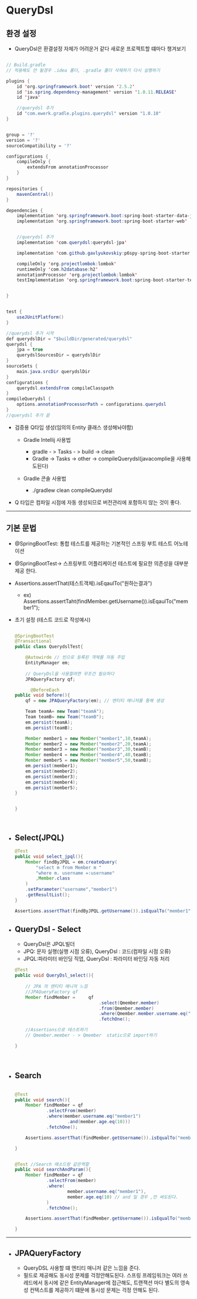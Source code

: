 # QueryDsl


## 환경 설정
- QueryDsl은 환결설정 자체가 어려운거 같다
새로운 프로젝트할 떄마다 챙겨보기

```java

// Build.gradle
// 적용해도 안 될경우 .idea 폴더, .gradle 폴더 삭제하기 다시 실행하기

plugins {
	id 'org.springframework.boot' version '2.5.2'
	id 'io.spring.dependency-management' version '1.0.11.RELEASE'
	id 'java'

	//querydsl 추가
	id "com.ewerk.gradle.plugins.querydsl" version "1.0.10"
}


group = '?'
version = '?'
sourceCompatibility = '?'

configurations {
	compileOnly {
		extendsFrom annotationProcessor
	}
}

repositories {
	mavenCentral()
}

dependencies {
	implementation 'org.springframework.boot:spring-boot-starter-data-jpa'
	implementation 'org.springframework.boot:spring-boot-starter-web'


	//querydsl 추가
	implementation 'com.querydsl:querydsl-jpa'

	implementation 'com.github.gavlyukovskiy:p6spy-spring-boot-starter:1.5.8'

	compileOnly 'org.projectlombok:lombok'
	runtimeOnly 'com.h2database:h2'
	annotationProcessor 'org.projectlombok:lombok'
	testImplementation 'org.springframework.boot:spring-boot-starter-test'


}


test {
	useJUnitPlatform()
}

//querydsl 추가 시작
def querydslDir = "$buildDir/generated/querydsl"
querydsl {
	jpa = true
	querydslSourcesDir = querydslDir
}
sourceSets {
	main.java.srcDir querydslDir
}
configurations {
	querydsl.extendsFrom compileClasspath
}
compileQuerydsl {
	options.annotationProcessorPath = configurations.querydsl
}
//querydsl 추가 끝

```

- 검증용 Q타입 생성(임의의 Entity 클래스 생성해놔야함)
    - Gradle Intellij 사용법
        - gradle - > Tasks - > build -> clean
        - Gradle -> Tasks -> other -> compileQuerydsl(javacomplie을 사용해도된다)

    -   Gradle 콘솔 사용법
        - ./gradlew clean compileQuerydsl

- Q 타입은 컴파일 시점에 자동 생성되므로 버전관리에 포함하지 않는 것이 좋다.



---

## 기본 문법
- @SpringBootTest: 통합 테스트를 제공하는 기본적인 스프링 부트 테스트 어노테이션
- @SpringBootTest-> 스프링부트 어플리케이션 테스트에 필요한 의존성을 대부분 제공 한다.


- Assertions.assertThat(테스트객체).isEqaulTo("원하는결과")

    - ex) Assertions.assertTaht(findMember.getUsername()).isEqaulTo("member1");



- 초기 설정 (테스트 코드로 작성예시)
    ```java
    
    @SpringBootTest
    @Transactional
    public class QuerydslTest{

        @Autowirde // 빈으로 등록된 객체를 자동 주입
        EntityManager em;
        
        // QueryDsl을 사용할려면 무조건 필요하다
        JPAQueryFactory qf; 

          @BeforeEach
    public void before(){
        qf = new JPAQueryFactory(em); // 엔티티 매니저를 통해 생성

        Team teamA= new Team("teamA");
        Team teamB= new Team("teamB");
        em.persist(teamA);
        em.persist(teamB);

        Member member1 = new Member("member1",10,teamA);
        Member member2 = new Member("member2",20,teamA);
        Member member3 = new Member("member3",30,teamB);
        Member member4 = new Member("member4",40,teamB);
        Member member5 = new Member("member5",50,teamB);
        em.persist(member1);
        em.persist(member2);
        em.persist(member3);
        em.persist(member4);
        em.persist(member5);
    }


    }



    
    ```


- ## Select(JPQL)
    ```java
    @Test
    public void select_jpql(){
        Member findByJPQL = em.createQuery(
            "select m from Member m "
            "where m. username =:username"
            ,Member.class
        )
        .setParameter("username","member1")
        .getResultList();
    }

    Assertions.assertThat(findByJPQL.getUsername()).isEqualTo("member1");

    ```    

- ## QueryDsl - Select
    - QueryDsl은 JPQL빌더
    - JPQ: 문자 실행(실행 시점 오류), QueryDsl : 코드(컴파일 시점 오류)
    - JPQL:파라미터 바인딩 직업, QueryDsl : 파라미터 바인딩 자동 처리
    ```java
    @Test
    public void QueryDsl_select(){
        
        // JPA 의 엔티티 매니저 느낌 
        //JPAQueryFactory qf
        Member findMember =     qf
                                    .select(Qmember.member)
                                    .from(Qmember.member)
                                    .where(Qmember.member.username.eq("member1")) // 바인딩 자동 처리 
                                    .fetchOne();

        //Assertions으로 테스트하기
        // Qmember.member - > Qmember  static으로 import하기

    }


    ```

</br>

- ## Search
    ```java

    @Test
    public void search(){
        Member findMember = qf
                .selectFrom(member)
                .where(member.username.eq("member1")
                        .and(member.age.eq(10)))
                .fetchOne();

        Assertions.assertThat(findMember.getUsername()).isEqualTo("member1");

    }


    @Test //Search 매소드랑 같은역할
    public void searchAndParam(){
        Member findMember = qf
                .selectFrom(member)
                .where(
                        member.username.eq("member1"),
                        member.age.eq(10) // and 일 경우 ,만 써도된다.
                )
                .fetchOne();

        Assertions.assertThat(findMember.getUsername()).isEqualTo("member1");

    }


    ```




---

- ## JPAQueryFactory 
    - QueryDSL 사용할 떄 엔티티 매니저 같은 느낌을 준다.
    - 필드로 제공해도 동시성 문제를 걱정안해도된다.
        스프링 프레임워크는 여러 쓰레드에서 동시에 같은 EntityManager에 접근해도, 트랜잭션 마다 별도의 영속성 컨텍스트를 제공하기 떄문에 동시성 문제는 걱정 안해도 된다.

